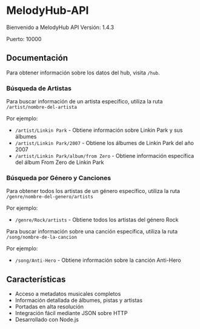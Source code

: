 # MelodyHub-API

Bienvenido a MelodyHub API
Versión: 1.4.3

Puerto: 10000

## Documentación

Para obtener información sobre los datos del hub, visita `/hub`.

### Búsqueda de Artistas

Para buscar información de un artista específico, utiliza la ruta `/artist/nombre-del-artista`

Por ejemplo:

- `/artist/Linkin Park` - Obtiene información sobre Linkin Park y sus álbumes
- `/artist/Linkin Park/2007` - Obtiene los álbumes de Linkin Park del año 2007
- `/artist/Linkin Park/album/from Zero` - Obtiene información específica del álbum From Zero de Linkin Park

### Búsqueda por Género y Canciones

Para obtener todos los artistas de un género específico, utiliza la ruta `/genre/nombre-del-genero/artists`

Por ejemplo:

- `/genre/Rock/artists` - Obtiene todos los artistas del género Rock

Para buscar información sobre una canción específica, utiliza la ruta `/song/nombre-de-la-cancion`

Por ejemplo:

- `/song/Anti-Hero` - Obtiene información sobre la canción Anti-Hero

## Características

- Acceso a metadatos musicales completos
- Información detallada de álbumes, pistas y artistas
- Portadas en alta resolución
- Integración fácil mediante JSON sobre HTTP
- Desarrollado con Node.js
